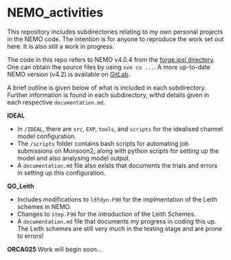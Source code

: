 # NEMO_activities

This repository includes subdirectories relating to my own personal projects in the NEMO code. The intention is for anyone to reproduce the work set out here. It is also still a work in progress.

The code in this repo refers to NEMO v4.0.4 from the [forge.ipsl directory](https://forge.ipsl.jussieu.fr/nemo/svn/NEMO/releases/r4.0/r4.0.4/). One can obtain the source files by using `svn co ...`. A more up-to-date NEMO version (v4.2) is available on [GitLab](https://forge.nemo-ocean.eu/nemo/nemo).

A brief outline is given below of what is included in each subdirectory. Further information is found in each subdirectory, withd details given in each respective `documentation.md`.

**IDEAL**
- In `/IDEAL`, there are `src`, `EXP`, `tools`, and `scripts` for the idealised channel model configuration.
- The `/scripts` folder contains bash scripts for automating job submissions on Monsoon2, along with python scripts for setting up the model and also analysing model output.
- A `documentation.md` file also exists that documents the trials and errors in setting up this configuration.

**QG_Leith**
- Includes modifications to `ldfdyn.F90` for the implmentation of the Leith schemes in NEMO. 
- Changes to `step.F90` for the introduction of the Leith Schemes.
- A `documentation.md` file that documents my progress in coding this up.
The Leith schemes are still very much in the testing stage and are prone to errors!

**ORCA025**
Work will begin soon...
